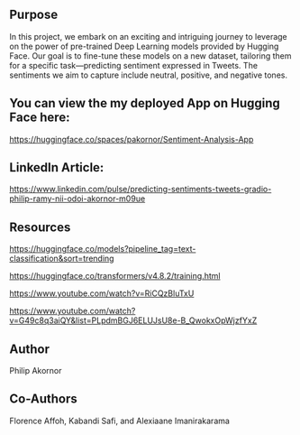 ## Purpose
In this project, we embark on an exciting and intriguing journey to leverage on the power of pre-trained Deep Learning models provided by Hugging Face. Our goal is to fine-tune these models on a new dataset, tailoring them for a specific task—predicting sentiment expressed in Tweets. The sentiments we aim to capture include neutral, positive, and negative tones.

## You can view the my deployed App on Hugging Face here:
https://huggingface.co/spaces/pakornor/Sentiment-Analysis-App

## LinkedIn Article:
https://www.linkedin.com/pulse/predicting-sentiments-tweets-gradio-philip-ramy-nii-odoi-akornor-m09ue

## Resources
https://huggingface.co/models?pipeline_tag=text-classification&sort=trending

https://huggingface.co/transformers/v4.8.2/training.html

https://www.youtube.com/watch?v=RiCQzBluTxU

https://www.youtube.com/watch?v=G49c8q3aiQY&list=PLpdmBGJ6ELUJsU8e-B_QwokxOpWjzfYxZ

## Author
Philip Akornor

## Co-Authors
Florence Affoh, Kabandi Safi, and Alexiaane Imanirakarama